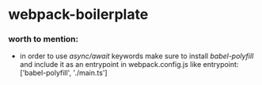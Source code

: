 # webpack-boilerplate

### worth to mention:
- in order to use _async/await_ keywords make sure to install _babel-polyfill_ and include it as an entrypoint in webpack.config.js like entrypoint: ['babel-polyfill', './main.ts']
